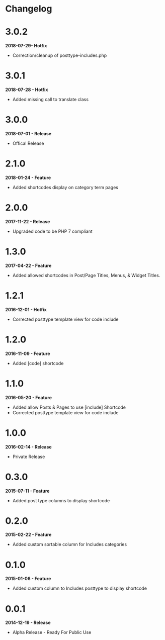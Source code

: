 # Changelog

# 3.0.2
**2018-07-29- Hotfix**

* Correction/cleanup of posttype-includes.php

# 3.0.1
**2018-07-28 - Hotfix**

* Added missing call to translate class

# 3.0.0
**2018-07-01 - Release**

* Offical Release

# 2.1.0
**2018-01-24 - Feature**

* Added shortcodes display on category term pages

# 2.0.0
**2017-11-22 - Release**

* Upgraded code to be PHP 7 compliant

# 1.3.0
**2017-04-22 - Feature**

* Added allowed shortcodes in Post/Page Titles, Menus, & Widget Titles.

# 1.2.1
**2016-12-01 - Hotfix**

* Corrected posttype template view for code include

# 1.2.0
**2016-11-09 - Feature**

* Added [code] shortcode

# 1.1.0
**2016-05-20 - Feature**

* Added allow Posts & Pages to use [include] Shortcode
* Corrected posttype template view for code include

# 1.0.0
**2016-02-14 - Release**

* Private Release

# 0.3.0
**2015-07-11 - Feature**

* Added post type columns to display shortcode

# 0.2.0
**2015-02-22 - Feature**

* Added custom sortable column for Includes categories

# 0.1.0
**2015-01-06 - Feature**

* Added custom column to Includes posttype to display shortcode

# 0.0.1
**2014-12-19 - Release**

* Alpha Release - Ready For Public Use
